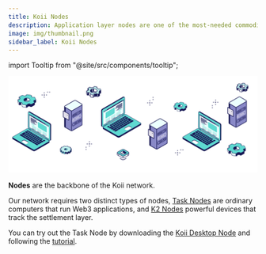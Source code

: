 ```yaml
---
title: Koii Nodes
description: Application layer nodes are one of the most-needed commodities in Web3.
image: img/thumbnail.png
sidebar_label: Koii Nodes
---
```


import Tooltip from "@site/src/components/tooltip";

![Banner](./img/Nodes%20vs%20Servers.svg)

**Nodes** are the backbone of the Koii network.

Our network requires two distinct types of nodes, [Task Nodes](/run-a-node/introduction/task-nodes) are ordinary computers that run Web3 applications, and [K2 Nodes](/run-a-node/introduction/k2-nodes) powerful devices that track the settlement layer.

You can try out the Task Node by downloading the [Koii Desktop Node](https://koii.network/node) and following the [tutorial](/run-a-node/task-nodes/how-to-run-a-desktop-node).


